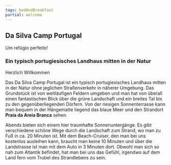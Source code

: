 ```yaml
---
tags: bedAndBreakfast
partial: welcome
---
```


## Da Silva Camp Portugal

<div class="h3">Um refúgio perfeito!</div>

### Ein typisch portugiesisches Landhaus mitten in der Natur

<div class="h1">Herzlich Willkommen</div>

Das Da Silva Camp Portugal ist ein typisch portugiesisches Landhaus mitten in der Natur ohne jeglichen Straßenverkehr in näherer Umgebung. Das Grundstück ist von weitläufigen Feldern umgeben und man hat von überall einen fantastischen Blick über die grüne Landschaft und ein breites Tal bis zu den gegenüberliegenden Dörfern. Von der riesigen Sonnenterrasse kann man bequem in der Hängematte liegend das blaue Meer und den Strandort **Praia da Areia Branca** sehen.

Abends bieten sich einem hier traumhafte Sonnenuntergänge. Es gibt verschiedene schöne Wege durch die Landschaft zum Strand, wo man zu Fuß in ca. 20 Minuten ist. Mit dem Beach-Cruiser, den man bei uns kostenlos ausleihen kann, braucht man keine 10 Minuten und über die Landstrasse ist man mit dem Auto in 3 Minuten dort. Obwohl man sich so nah zum Atlantik befindet, hat man bei uns das Gefühl, irgendwo auf dem Land fern vom Trubel des Strandlebens zu sein.
